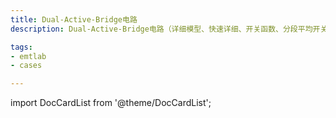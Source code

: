 ```yaml
---
title: Dual-Active-Bridge电路
description: Dual-Active-Bridge电路（详细模型、快速详细、开关函数、分段平均开关函数、平均化、ADC对比）

tags:
- emtlab
- cases

---
```


import DocCardList from '@theme/DocCardList';

<DocCardList />
